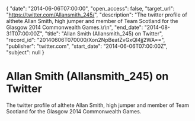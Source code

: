 {
  "date": "2014-06-06T07:00:00", 
  "open_access": false, 
  "target_url": "https://twitter.com/Allansmith_245/", 
  "description": "The twitter profile of althete Allan Smith, high jumper and member of Team Scotland for the Glasgow 2014 Commonwealth Games.\r\n", 
  "end_date": "2014-08-31T07:00:00Z", 
  "title": "Allan Smith (Allansmith_245) on Twitter", 
  "record_id": "20140606T070000/Xon2NpBeatZvGxQl4jj2WA==", 
  "publisher": "twitter.com", 
  "start_date": "2014-06-06T07:00:00Z", 
  "subject": null
}

# Allan Smith (Allansmith_245) on Twitter

The twitter profile of althete Allan Smith, high jumper and member of Team Scotland for the Glasgow 2014 Commonwealth Games.
